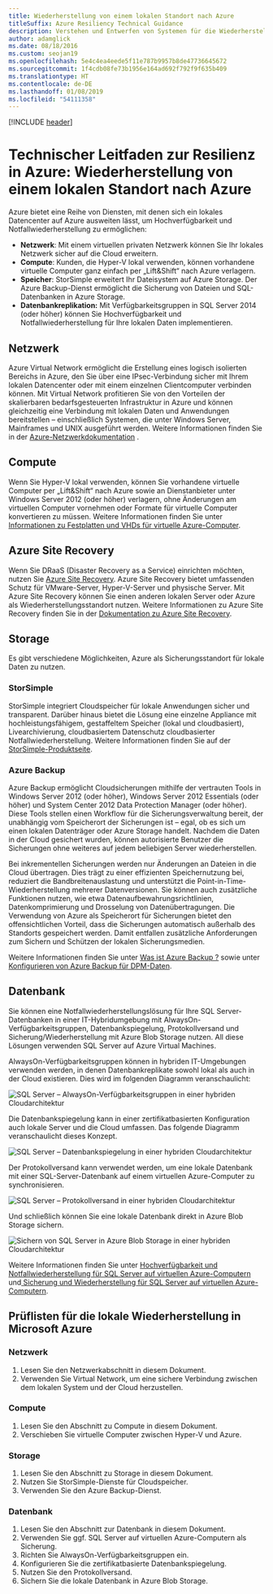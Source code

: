 ```yaml
---
title: Wiederherstellung von einem lokalen Standort nach Azure
titleSuffix: Azure Resiliency Technical Guidance
description: Verstehen und Entwerfen von Systemen für die Wiederherstellung der lokalen Infrastruktur in Azure.
author: adamglick
ms.date: 08/18/2016
ms.custom: seojan19
ms.openlocfilehash: 5e4c4ea4eede5f11e787b9957b8de47736645672
ms.sourcegitcommit: 1f4cdb08fe73b1956e164ad692f792f9f635b409
ms.translationtype: HT
ms.contentlocale: de-DE
ms.lasthandoff: 01/08/2019
ms.locfileid: "54111358"
---
```

[!INCLUDE [header](../_includes/header.md)]

# <a name="azure-resiliency-technical-guidance-recovery-from-on-premises-to-azure"></a>Technischer Leitfaden zur Resilienz in Azure: Wiederherstellung von einem lokalen Standort nach Azure

Azure bietet eine Reihe von Diensten, mit denen sich ein lokales Datencenter auf Azure ausweiten lässt, um Hochverfügbarkeit und Notfallwiederherstellung zu ermöglichen:

- **Netzwerk**: Mit einem virtuellen privaten Netzwerk können Sie Ihr lokales Netzwerk sicher auf die Cloud erweitern.
- **Compute**: Kunden, die Hyper-V lokal verwenden, können vorhandene virtuelle Computer ganz einfach per „Lift&amp;Shift“ nach Azure verlagern.
- **Speicher**: StorSimple erweitert Ihr Dateisystem auf Azure Storage. Der Azure Backup-Dienst ermöglicht die Sicherung von Dateien und SQL-Datenbanken in Azure Storage.
- **Datenbankreplikation:** Mit Verfügbarkeitsgruppen in SQL Server 2014 (oder höher) können Sie Hochverfügbarkeit und Notfallwiederherstellung für Ihre lokalen Daten implementieren.

## <a name="networking"></a>Netzwerk

Azure Virtual Network ermöglicht die Erstellung eines logisch isolierten Bereichs in Azure, den Sie über eine IPsec-Verbindung sicher mit Ihrem lokalen Datencenter oder mit einem einzelnen Clientcomputer verbinden können. Mit Virtual Network profitieren Sie von den Vorteilen der skalierbaren bedarfsgesteuerten Infrastruktur in Azure und können gleichzeitig eine Verbindung mit lokalen Daten und Anwendungen bereitstellen – einschließlich Systemen, die unter Windows Server, Mainframes und UNIX ausgeführt werden. Weitere Informationen finden Sie in der [Azure-Netzwerkdokumentation](/azure/virtual-network/virtual-networks-overview/) .

## <a name="compute"></a>Compute

Wenn Sie Hyper-V lokal verwenden, können Sie vorhandene virtuelle Computer per „Lift&Shift“ nach Azure sowie an Dienstanbieter unter Windows Server 2012 (oder höher) verlagern, ohne Änderungen am virtuellen Computer vornehmen oder Formate für virtuelle Computer konvertieren zu müssen. Weitere Informationen finden Sie unter [Informationen zu Festplatten und VHDs für virtuelle Azure-Computer](/azure/virtual-machines/virtual-machines-linux-about-disks-vhds/?toc=%2fazure%2fvirtual-machines%2flinux%2ftoc.json).

## <a name="azure-site-recovery"></a>Azure Site Recovery

Wenn Sie DRaaS (Disaster Recovery as a Service) einrichten möchten, nutzen Sie [Azure Site Recovery](https://azure.microsoft.com/services/site-recovery/). Azure Site Recovery bietet umfassenden Schutz für VMware-Server, Hyper-V-Server und physische Server. Mit Azure Site Recovery können Sie einen anderen lokalen Server oder Azure als Wiederherstellungsstandort nutzen. Weitere Informationen zu Azure Site Recovery finden Sie in der [Dokumentation zu Azure Site Recovery](https://azure.microsoft.com/documentation/services/site-recovery/).

## <a name="storage"></a>Storage

Es gibt verschiedene Möglichkeiten, Azure als Sicherungsstandort für lokale Daten zu nutzen.

### <a name="storsimple"></a>StorSimple

StorSimple integriert Cloudspeicher für lokale Anwendungen sicher und transparent. Darüber hinaus bietet die Lösung eine einzelne Appliance mit hochleistungsfähigem, gestaffeltem Speicher (lokal und cloudbasiert), Livearchivierung, cloudbasiertem Datenschutz cloudbasierter Notfallwiederherstellung. Weitere Informationen finden Sie auf der [StorSimple-Produktseite](https://azure.microsoft.com/services/storsimple/).

### <a name="azure-backup"></a>Azure Backup

Azure Backup ermöglicht Cloudsicherungen mithilfe der vertrauten Tools in Windows Server 2012 (oder höher), Windows Server 2012 Essentials (oder höher) und System Center 2012 Data Protection Manager (oder höher). Diese Tools stellen einen Workflow für die Sicherungsverwaltung bereit, der unabhängig vom Speicherort der Sicherungen ist – egal, ob es sich um einen lokalen Datenträger oder Azure Storage handelt. Nachdem die Daten in der Cloud gesichert wurden, können autorisierte Benutzer die Sicherungen ohne weiteres auf jedem beliebigen Server wiederherstellen.

Bei inkrementellen Sicherungen werden nur Änderungen an Dateien in die Cloud übertragen. Dies trägt zu einer effizienten Speichernutzung bei, reduziert die Bandbreitenauslastung und unterstützt die Point-in-Time-Wiederherstellung mehrerer Datenversionen. Sie können auch zusätzliche Funktionen nutzen, wie etwa Datenaufbewahrungsrichtlinien, Datenkomprimierung und Drosselung von Datenübertragungen. Die Verwendung von Azure als Speicherort für Sicherungen bietet den offensichtlichen Vorteil, dass die Sicherungen automatisch außerhalb des Standorts gespeichert werden. Damit entfallen zusätzliche Anforderungen zum Sichern und Schützen der lokalen Sicherungsmedien.

Weitere Informationen finden Sie unter [Was ist Azure Backup ?](/azure/backup/backup-introduction-to-azure-backup/) sowie unter [Konfigurieren von Azure Backup für DPM-Daten](https://technet.microsoft.com/library/jj728752.aspx).

## <a name="database"></a>Datenbank

Sie können eine Notfallwiederherstellungslösung für Ihre SQL Server-Datenbanken in einer IT-Hybridumgebung mit AlwaysOn-Verfügbarkeitsgruppen, Datenbankspiegelung, Protokollversand und Sicherung/Wiederherstellung mit Azure Blob Storage nutzen. All diese Lösungen verwenden SQL Server auf Azure Virtual Machines.

AlwaysOn-Verfügbarkeitsgruppen können in hybriden IT-Umgebungen verwenden werden, in denen Datenbankreplikate sowohl lokal als auch in der Cloud existieren. Dies wird im folgenden Diagramm veranschaulicht:

![SQL Server – AlwaysOn-Verfügbarkeitsgruppen in einer hybriden Cloudarchitektur](./images/technical-guidance-recovery-on-premises-azure/SQL_Server_Disaster_Recovery-3.png)

Die Datenbankspiegelung kann in einer zertifikatbasierten Konfiguration auch lokale Server und die Cloud umfassen. Das folgende Diagramm veranschaulicht dieses Konzept.

![SQL Server – Datenbankspiegelung in einer hybriden Cloudarchitektur](./images/technical-guidance-recovery-on-premises-azure/SQL_Server_Disaster_Recovery-4.png)

Der Protokollversand kann verwendet werden, um eine lokale Datenbank mit einer SQL-Server-Datenbank auf einem virtuellen Azure-Computer zu synchronisieren.

![SQL Server – Protokollversand in einer hybriden Cloudarchitektur](./images/technical-guidance-recovery-on-premises-azure/SQL_Server_Disaster_Recovery-5.png)

Und schließlich können Sie eine lokale Datenbank direkt in Azure Blob Storage sichern.

![Sichern von SQL Server in Azure Blob Storage in einer hybriden Cloudarchitektur](./images/technical-guidance-recovery-on-premises-azure/SQL_Server_Disaster_Recovery-6.png)

Weitere Informationen finden Sie unter [Hochverfügbarkeit und Notfallwiederherstellung für SQL Server auf virtuellen Azure-Computern](/azure/virtual-machines/windows/sql/virtual-machines-windows-sql-high-availability-dr/) und[ Sicherung und Wiederherstellung für SQL Server auf virtuellen Azure-Computern](/azure/virtual-machines/windows/sql/virtual-machines-windows-sql-backup-recovery/).

## <a name="checklists-for-on-premises-recovery-in-microsoft-azure"></a>Prüflisten für die lokale Wiederherstellung in Microsoft Azure

<!-- markdownlint-disable MD024 -->

### <a name="networking"></a>Netzwerk

1. Lesen Sie den Netzwerkabschnitt in diesem Dokument.
2. Verwenden Sie Virtual Network, um eine sichere Verbindung zwischen dem lokalen System und der Cloud herzustellen.

### <a name="compute"></a>Compute

1. Lesen Sie den Abschnitt zu Compute in diesem Dokument.
2. Verschieben Sie virtuelle Computer zwischen Hyper-V und Azure.

### <a name="storage"></a>Storage

1. Lesen Sie den Abschnitt zu Storage in diesem Dokument.
2. Nutzen Sie StorSimple-Dienste für Cloudspeicher.
3. Verwenden Sie den Azure Backup-Dienst.

### <a name="database"></a>Datenbank

1. Lesen Sie den Abschnitt zur Datenbank in diesem Dokument.
2. Verwenden Sie ggf. SQL Server auf virtuellen Azure-Computern als Sicherung.
3. Richten Sie AlwaysOn-Verfügbarkeitsgruppen ein.
4. Konfigurieren Sie die zertifikatbasierte Datenbankspiegelung.
5. Nutzen Sie den Protokollversand.
6. Sichern Sie die lokale Datenbank in Azure Blob Storage.

<!-- markdownlint-enable MD024 -->
